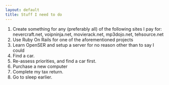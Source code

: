 ```yaml
---
layout: default
title: Stuff I need to do
---
```


1. Create something for any (preferably all) of the following sites I pay for: nevercraft.net, voipninja.net, movierack.net, mp3dojo.net, tehsource.net
2. Use Ruby On Rails for one of the aforementioned projects
3. Learn OpenSER and setup a server for no reason other than to say I could
4. Find a car.
5. Re-assess priorities, and find a car first.
6. Purchase a new computer
7. Complete my tax return.
9. Go to sleep earlier.
